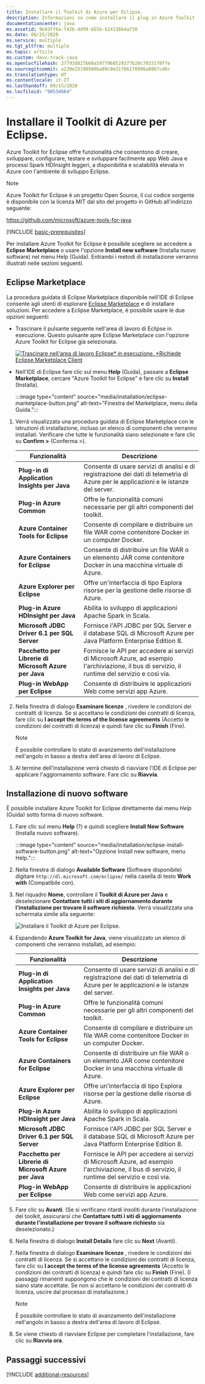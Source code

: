 ```yaml
---
title: Installare il Toolkit di Azure per Eclipse.
description: Informazioni su come installare il plug-in Azure Toolkit for Eclipse per creare e distribuire applicazioni cloud in Azure.
documentationcenter: java
ms.assetid: 9e93ff6a-f42b-4d99-b55b-624136b4a730
ms.date: 08/25/2020
ms.service: multiple
ms.tgt_pltfrm: multiple
ms.topic: article
ms.custom: devx-track-java
ms.openlocfilehash: 27793d827b60a5977968529377b20c7033170ffe
ms.sourcegitcommit: a139e25190960ba89c9e31f861f0996a6067cd6c
ms.translationtype: HT
ms.contentlocale: it-IT
ms.lasthandoff: 09/15/2020
ms.locfileid: "90534664"
---
```

# <a name="installing-the-azure-toolkit-for-eclipse"></a>Installare il Toolkit di Azure per Eclipse.

Azure Toolkit for Eclipse offre funzionalità che consentono di creare, sviluppare, configurare, testare e sviluppare facilmente app Web Java e processi Spark HDInsight leggeri, a disponibilità e scalabilità elevata in Azure con l'ambiente di sviluppo Eclipse.

> [!NOTE] 
> 
> Azure Toolkit for Eclipse è un progetto Open Source, il cui codice sorgente è disponibile con la licenza MIT dal sito del progetto in GitHub all'indirizzo seguente: 
> 
> <https://github.com/microsoft/azure-tools-for-java> 
> 

[!INCLUDE [basic-prerequisites](includes/basic-prerequisites.md)]

Per installare Azure Toolkit for Eclipse è possibile scegliere se accedere a **Eclipse Marketplace** o usare l'opzione **Install new software** (Installa nuovo software) nel menu Help (Guida). Entrambi i metodi di installazione verranno illustrati nelle sezioni seguenti.

## <a name="eclipse-marketplace"></a>Eclipse Marketplace

La procedura guidata di Eclipse Marketplace disponibile nell'IDE di Eclipse consente agli utenti di esplorare [Eclipse Marketplace](https://marketplace.eclipse.org/) e di installare soluzioni. Per accedere a Eclipse Marketplace, è possibile usare le due opzioni seguenti:

   * Trascinare il pulsante seguente nell'area di lavoro di Eclipse in esecuzione. Questo pulsante apre Eclipse Marketplace con l'opzione Azure Toolkit for Eclipse già selezionata.

      [![Trascinare nell'area di lavoro Eclipse* in esecuzione. *Richiede Eclipse Marketplace Client](https://marketplace.eclipse.org/sites/all/themes/solstice/public/images/marketplace/btn-install.png)](http://marketplace.eclipse.org/marketplace-client-intro?mpc_install=1919278 "Trascinare nell'area di lavoro Eclipse* in esecuzione. *Richiede Eclipse Marketplace Client")

   * Nell'IDE di Eclipse fare clic sul menu **Help** (Guida), passare a **Eclipse Marketplace**, cercare "Azure Toolkit for Eclipse" e fare clic su **Install** (Installa).

      :::image type="content" source="media/installation/eclipse-marketplace-button.png" alt-text="Finestra del Marketplace, menu della Guida."::: 

1. Verrà visualizzata una procedura guidata di Eclipse Marketplace con le istruzioni di installazione, incluso un elenco di componenti che verranno installati. Verificare che tutte le funzionalità siano selezionate e fare clic su **Confirm >** (Conferma >).

   | Funzionalità | Descrizione | 
   |---|---| 
   | **Plug-in di Application Insights per Java** | Consente di usare servizi di analisi e di registrazione dei dati di telemetria di Azure per le applicazioni e le istanze del server. | 
   | **Plug-in Azure Common** | Offre le funzionalità comuni necessarie per gli altri componenti del toolkit. | 
   | **Azure Container Tools for Eclipse** | Consente di compilare e distribuire un file WAR come contenitore Docker in un computer Docker. | 
   | **Azure Containers for Eclipse** | Consente di distribuire un file WAR o un elemento JAR come contenitore Docker in una macchina virtuale di Azure. | 
   | **Azure Explorer per Eclipse** | Offre un'interfaccia di tipo Esplora risorse per la gestione delle risorse di Azure. | 
   | **Plug-in Azure HDInsight per Java** | Abilita lo sviluppo di applicazioni Apache Spark in Scala. |
   | **Microsoft JDBC Driver 6.1 per SQL Server** | Fornisce l'API JDBC per SQL Server e il database SQL di Microsoft Azure per Java Platform Enterprise Edition 8. | 
   | **Pacchetto per Librerie di Microsoft Azure per Java** | Fornisce le API per accedere ai servizi di Microsoft Azure, ad esempio l'archiviazione, il bus di servizio, il runtime del servizio e così via. | 
   | **Plug-in WebApp per Eclipse** | Consente di distribuire le applicazioni Web come servizi app Azure. | 

1. Nella finestra di dialogo **Esaminare licenze** , rivedere le condizioni dei contratti di licenza. Se si accettano le condizioni dei contratti di licenza, fare clic su **I accept the terms of the license agreements** (Accetto le condizioni dei contratti di licenza) e quindi fare clic su **Finish** (Fine). 

   > [!NOTE]
   > È possibile controllare lo stato di avanzamento dell'installazione nell'angolo in basso a destra dell'area di lavoro di Eclipse.

4. Al termine dell'installazione verrà chiesto di riavviare l'IDE di Eclipse per applicare l'aggiornamento software. Fare clic su **Riavvia**.

## <a name="install-new-software"></a>Installazione di nuovo software

È possibile installare Azure Toolkit for Eclipse direttamente dal menu *Help* (Guida) sotto forma di nuovo software.

1. Fare clic sul menu **Help** (?) e quindi scegliere **Install New Software** (Installa nuovo software).

   :::image type="content" source="media/installation/eclipse-install-software-button.png" alt-text="Opzione Install new software, menu Help."::: 

1. Nella finestra di dialogo **Available Software** (Software disponibile) digitare `http://dl.microsoft.com/eclipse/` nella casella di testo **Work with** (Compatibile con).

1. Nel riquadro **Nome**, controllare il **Toolkit di Azure per Java** e deselezionare **Contattare tutti i siti di aggiornamento durante l'installazione per trovare il software richiesto**. Verrà visualizzata una schermata simile alla seguente:

   ![Installare il Toolkit di Azure per Eclipse.][02]

1. Espandendo **Azure Toolkit for Java**, viene visualizzato un elenco di componenti che verranno installati, ad esempio:

   | Funzionalità | Descrizione | 
   |---|---| 
   | **Plug-in di Application Insights per Java** | Consente di usare servizi di analisi e di registrazione dei dati di telemetria di Azure per le applicazioni e le istanze del server. | 
   | **Plug-in Azure Common** | Offre le funzionalità comuni necessarie per gli altri componenti del toolkit. | 
   | **Azure Container Tools for Eclipse** | Consente di compilare e distribuire un file WAR come contenitore Docker in un computer Docker. | 
   | **Azure Containers for Eclipse** | Consente di distribuire un file WAR o un elemento JAR come contenitore Docker in una macchina virtuale di Azure. | 
   | **Azure Explorer per Eclipse** | Offre un'interfaccia di tipo Esplora risorse per la gestione delle risorse di Azure. | 
   | **Plug-in Azure HDInsight per Java** | Abilita lo sviluppo di applicazioni Apache Spark in Scala. |
   | **Microsoft JDBC Driver 6.1 per SQL Server** | Fornisce l'API JDBC per SQL Server e il database SQL di Microsoft Azure per Java Platform Enterprise Edition 8. | 
   | **Pacchetto per Librerie di Microsoft Azure per Java** | Fornisce le API per accedere ai servizi di Microsoft Azure, ad esempio l'archiviazione, il bus di servizio, il runtime del servizio e così via. | 
   | **Plug-in WebApp per Eclipse** | Consente di distribuire le applicazioni Web come servizi app Azure. | 

1. Fare clic su **Avanti**. (Se si verificano ritardi insoliti durante l'installazione del toolkit, assicurarsi che **Contattare tutti i siti di aggiornamento durante l'installazione per trovare il software richiesto** sia deselezionato.)

1. Nella finestra di dialogo **Install Details** fare clic su **Next** (Avanti).

1. Nella finestra di dialogo **Esaminare licenze** , rivedere le condizioni dei contratti di licenza. Se si accettano le condizioni dei contratti di licenza, fare clic su **I accept the terms of the license agreements** (Accetto le condizioni dei contratti di licenza) e quindi fare clic su **Finish** (Fine). (I passaggi rimanenti suppongono che le condizioni dei contratti di licenza siano state accettate. Se non si accettano le condizioni dei contratti di licenza, uscire dal processo di installazione.)

   > [!NOTE]
   > È possibile controllare lo stato di avanzamento dell'installazione nell'angolo in basso a destra dell'area di lavoro di Eclipse.

1. Se viene chiesto di riavviare Eclipse per completare l'installazione, fare clic su **Riavvia ora**.

## <a name="next-steps"></a>Passaggi successivi

[!INCLUDE [additional-resources](includes/additional-resources.md)]

<!-- URL List -->

<!-- Legacy MSDN URL = https://msdn.microsoft.com/library/azure/hh690946.aspx -->

<!-- IMG List -->
[02]: media/installation/eclipse-installation-02.png
